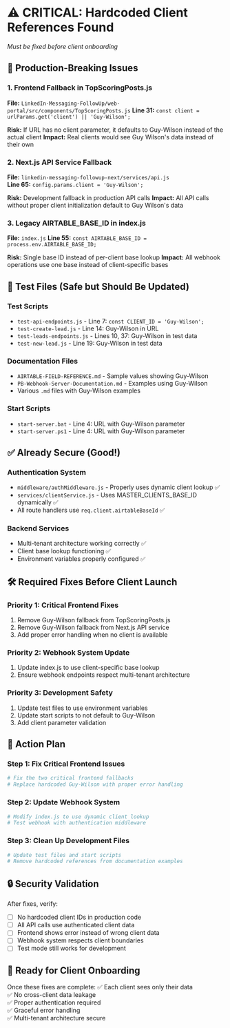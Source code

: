 # ⚠️ CRITICAL: Hardcoded Client References Found
*Must be fixed before client onboarding*

## 🚨 Production-Breaking Issues

### 1. Frontend Fallback in TopScoringPosts.js
**File:** `LinkedIn-Messaging-FollowUp/web-portal/src/components/TopScoringPosts.js`
**Line 31:** `const client = urlParams.get('client') || 'Guy-Wilson';`

**Risk:** If URL has no client parameter, it defaults to Guy-Wilson instead of the actual client
**Impact:** Real clients would see Guy Wilson's data instead of their own

### 2. Next.js API Service Fallback
**File:** `linkedin-messaging-followup-next/services/api.js`  
**Line 65:** `config.params.client = 'Guy-Wilson';`

**Risk:** Development fallback in production API calls
**Impact:** All API calls without proper client initialization default to Guy Wilson's data

### 3. Legacy AIRTABLE_BASE_ID in index.js
**File:** `index.js`
**Line 55:** `const AIRTABLE_BASE_ID = process.env.AIRTABLE_BASE_ID;`

**Risk:** Single base ID instead of per-client base lookup
**Impact:** All webhook operations use one base instead of client-specific bases

## 🔧 Test Files (Safe but Should Be Updated)

### Test Scripts
- `test-api-endpoints.js` - Line 7: `const CLIENT_ID = 'Guy-Wilson';`
- `test-create-lead.js` - Line 14: Guy-Wilson in URL
- `test-leads-endpoints.js` - Lines 10, 37: Guy-Wilson in test data
- `test-new-lead.js` - Line 19: Guy-Wilson in test data

### Documentation Files
- `AIRTABLE-FIELD-REFERENCE.md` - Sample values showing Guy-Wilson
- `PB-Webhook-Server-Documentation.md` - Examples using Guy-Wilson
- Various `.md` files with Guy-Wilson examples

### Start Scripts
- `start-server.bat` - Line 4: URL with Guy-Wilson parameter
- `start-server.ps1` - Line 4: URL with Guy-Wilson parameter

## ✅ Already Secure (Good!)

### Authentication System
- `middleware/authMiddleware.js` - Properly uses dynamic client lookup ✅
- `services/clientService.js` - Uses MASTER_CLIENTS_BASE_ID dynamically ✅
- All route handlers use `req.client.airtableBaseId` ✅

### Backend Services
- Multi-tenant architecture working correctly ✅
- Client base lookup functioning ✅
- Environment variables properly configured ✅

## 🛠️ Required Fixes Before Client Launch

### Priority 1: Critical Frontend Fixes
1. Remove Guy-Wilson fallback from TopScoringPosts.js
2. Remove Guy-Wilson fallback from Next.js API service
3. Add proper error handling when no client is available

### Priority 2: Webhook System Update
1. Update index.js to use client-specific base lookup
2. Ensure webhook endpoints respect multi-tenant architecture

### Priority 3: Development Safety
1. Update test files to use environment variables
2. Update start scripts to not default to Guy-Wilson
3. Add client parameter validation

## 🎯 Action Plan

### Step 1: Fix Critical Frontend Issues
```bash
# Fix the two critical frontend fallbacks
# Replace hardcoded Guy-Wilson with proper error handling
```

### Step 2: Update Webhook System  
```bash
# Modify index.js to use dynamic client lookup
# Test webhook with authentication middleware
```

### Step 3: Clean Up Development Files
```bash
# Update test files and start scripts
# Remove hardcoded references from documentation examples
```

## 🔒 Security Validation

After fixes, verify:
- [ ] No hardcoded client IDs in production code
- [ ] All API calls use authenticated client data
- [ ] Frontend shows error instead of wrong client data
- [ ] Webhook system respects client boundaries
- [ ] Test mode still works for development

## 🚀 Ready for Client Onboarding

Once these fixes are complete:
✅ Each client sees only their data  
✅ No cross-client data leakage  
✅ Proper authentication required  
✅ Graceful error handling  
✅ Multi-tenant architecture secure  
